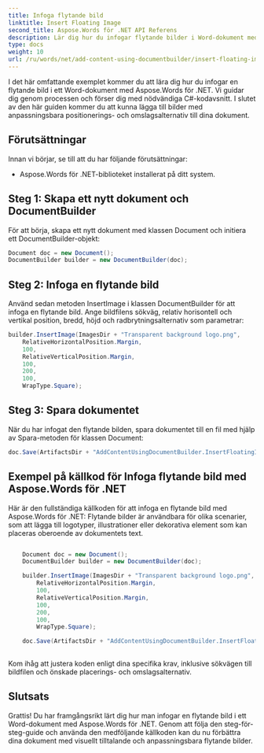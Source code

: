 ```yaml
---
title: Infoga flytande bild
linktitle: Insert Floating Image
second_title: Aspose.Words för .NET API Referens
description: Lär dig hur du infogar flytande bilder i Word-dokument med Aspose.Words för .NET. Steg-för-steg guide.
type: docs
weight: 10
url: /ru/words/net/add-content-using-documentbuilder/insert-floating-image/
---
```


I det här omfattande exemplet kommer du att lära dig hur du infogar en flytande bild i ett Word-dokument med Aspose.Words för .NET. Vi guidar dig genom processen och förser dig med nödvändiga C#-kodavsnitt. I slutet av den här guiden kommer du att kunna lägga till bilder med anpassningsbara positionerings- och omslagsalternativ till dina dokument.

## Förutsättningar
Innan vi börjar, se till att du har följande förutsättningar:
- Aspose.Words för .NET-biblioteket installerat på ditt system.

## Steg 1: Skapa ett nytt dokument och DocumentBuilder
För att börja, skapa ett nytt dokument med klassen Document och initiera ett DocumentBuilder-objekt:

```csharp
Document doc = new Document();
DocumentBuilder builder = new DocumentBuilder(doc);
```

## Steg 2: Infoga en flytande bild
Använd sedan metoden InsertImage i klassen DocumentBuilder för att infoga en flytande bild. Ange bildfilens sökväg, relativ horisontell och vertikal position, bredd, höjd och radbrytningsalternativ som parametrar:

```csharp
builder.InsertImage(ImagesDir + "Transparent background logo.png",
	RelativeHorizontalPosition.Margin,
	100,
	RelativeVerticalPosition.Margin,
	100,
	200,
	100,
	WrapType.Square);
```

## Steg 3: Spara dokumentet
När du har infogat den flytande bilden, spara dokumentet till en fil med hjälp av Spara-metoden för klassen Document:

```csharp
doc.Save(ArtifactsDir + "AddContentUsingDocumentBuilder.InsertFloatingImage.docx");
```

## Exempel på källkod för Infoga flytande bild med Aspose.Words för .NET
Här är den fullständiga källkoden för att infoga en flytande bild med Aspose.Words för .NET:
Flytande bilder är användbara för olika scenarier, som att lägga till logotyper, illustrationer eller dekorativa element som kan placeras oberoende av dokumentets text.

```csharp

	Document doc = new Document();
	DocumentBuilder builder = new DocumentBuilder(doc);

	builder.InsertImage(ImagesDir + "Transparent background logo.png",
		RelativeHorizontalPosition.Margin,
		100,
		RelativeVerticalPosition.Margin,
		100,
		200,
		100,
		WrapType.Square);

	doc.Save(ArtifactsDir + "AddContentUsingDocumentBuilder.InsertFloatingImage.docx");
	
```

Kom ihåg att justera koden enligt dina specifika krav, inklusive sökvägen till bildfilen och önskade placerings- och omslagsalternativ.

## Slutsats
Grattis! Du har framgångsrikt lärt dig hur man infogar en flytande bild i ett Word-dokument med Aspose.Words för .NET. Genom att följa den steg-för-steg-guide och använda den medföljande källkoden kan du nu förbättra dina dokument med visuellt tilltalande och anpassningsbara flytande bilder.

